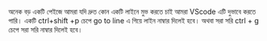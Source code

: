 অনেক বড় একটি পেইজে আমরা যদি দ্রুত কোন একটি লাইনে মুভ করতে চাই আমরা VScode এটি দুভাবে করতে পারি। একটি ctrl+shift +p চেপে go to line এ গিয়ে লাইন নাম্বার দিলেই হবে। অথবা সরা সরি ctrl + g চেপে সরা সরি নাম্বার দিলেই হবে।